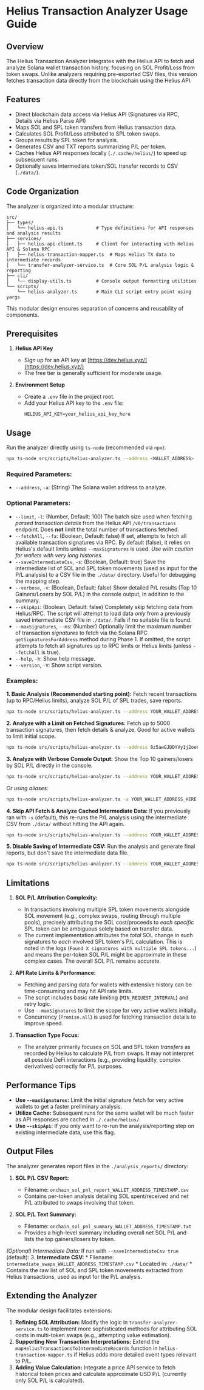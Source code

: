 # Helius Transaction Analyzer Usage Guide

## Overview

The Helius Transaction Analyzer integrates with the Helius API to fetch and analyze Solana wallet transaction history, focusing on SOL Profit/Loss from token swaps. Unlike analyzers requiring pre-exported CSV files, this version fetches transaction data directly from the blockchain using the Helius API.

## Features

- Direct blockchain data access via Helius API (Signatures via RPC, Details via Helius Parse API)
- Maps SOL and SPL token transfers from Helius transaction data.
- Calculates SOL Profit/Loss attributed to SPL token swaps.
- Groups results by SPL token for analysis.
- Generates CSV and TXT reports summarizing P/L per token.
- Caches Helius API responses locally (`./.cache/helius/`) to speed up subsequent runs.
- Optionally saves intermediate token/SOL transfer records to CSV (`./data/`).

## Code Organization

The analyzer is organized into a modular structure:

```
src/
├── types/
│   └── helius-api.ts            # Type definitions for API responses and analysis results
├── services/
│   ├── helius-api-client.ts     # Client for interacting with Helius API & Solana RPC
│   ├── helius-transaction-mapper.ts  # Maps Helius TX data to intermediate records
│   └── transfer-analyzer-service.ts  # Core SOL P/L analysis logic & reporting
├── cli/
│   └── display-utils.ts         # Console output formatting utilities
└── scripts/
    └── helius-analyzer.ts       # Main CLI script entry point using yargs
```

This modular design ensures separation of concerns and reusability of components.

## Prerequisites

1.  **Helius API Key**
    *   Sign up for an API key at [https://dev.helius.xyz/](https://dev.helius.xyz/)
    *   The free tier is generally sufficient for moderate usage.

2.  **Environment Setup**
    *   Create a `.env` file in the project root.
    *   Add your Helius API key to the `.env` file:
        ```dotenv
        HELIUS_API_KEY=your_helius_api_key_here
        ```

## Usage

Run the analyzer directly using `ts-node` (recommended via `npx`):

```bash
npx ts-node src/scripts/helius-analyzer.ts --address <WALLET_ADDRESS> [options]
```

### Required Parameters:

*   `--address`, `-a`: (String) The Solana wallet address to analyze.

### Optional Parameters:

*   `--limit`, `-l`: (Number, Default: 100) The batch size used when fetching *parsed transaction details* from the Helius API `/v0/transactions` endpoint. Does **not** limit the total number of transactions fetched.
*   `--fetchAll`, `--fa`: (Boolean, Default: false) If set, attempts to fetch all available transaction signatures via RPC. By default (false), it relies on Helius's default limits unless `--maxSignatures` is used. *Use with caution for wallets with very long histories.*
*   `--saveIntermediateCsv`, `-s`: (Boolean, Default: true) Save the intermediate list of SOL and SPL token movements (used as input for the P/L analysis) to a CSV file in the `./data/` directory. Useful for debugging the mapping step.
*   `--verbose`, `-v`: (Boolean, Default: false) Show detailed P/L results (Top 10 Gainers/Losers by SOL P/L) in the console output, in addition to the summary.
*   `--skipApi`: (Boolean, Default: false) Completely skip fetching data from Helius/RPC. The script will attempt to load data *only* from a previously saved intermediate CSV file in `./data/`. Fails if no suitable file is found.
*   `--maxSignatures`, `--ms`: (Number) Optionally limit the maximum number of transaction *signatures* to fetch via the Solana RPC `getSignaturesForAddress` method during Phase 1. If omitted, the script attempts to fetch all signatures up to RPC limits or Helius limits (unless `--fetchAll` is true).
*   `--help`, `-h`: Show help message.
*   `--version`, `-V`: Show script version.

### Examples:

**1. Basic Analysis (Recommended starting point):**
Fetch recent transactions (up to RPC/Helius limits), analyze SOL P/L of SPL trades, save reports.

```bash
npx ts-node src/scripts/helius-analyzer.ts --address YOUR_WALLET_ADDRESS_HERE
```

**2. Analyze with a Limit on Fetched Signatures:**
Fetch up to 5000 transaction signatures, then fetch details & analyze. Good for active wallets to limit initial scope.

```bash
npx ts-node src/scripts/helius-analyzer.ts --address 8z5awGJDDYVy1j2oeKP1nUauPDkhxnNGEZDkX8tNSQdb --ms 5000
```

**3. Analyze with Verbose Console Output:**
Show the Top 10 gainers/losers by SOL P/L directly in the console.

```bash
npx ts-node src/scripts/helius-analyzer.ts --address YOUR_WALLET_ADDRESS_HERE --verbose
```
*Or using aliases:*
```bash
npx ts-node src/scripts/helius-analyzer.ts -a YOUR_WALLET_ADDRESS_HERE -v
```

**4. Skip API Fetch & Analyze Cached Intermediate Data:**
If you previously ran with `-s` (default), this re-runs the P/L analysis using the intermediate CSV from `./data/` without hitting the API again.

```bash
npx ts-node src/scripts/helius-analyzer.ts --address YOUR_WALLET_ADDRESS_HERE --skipApi
```

**5. Disable Saving of Intermediate CSV:**
Run the analysis and generate final reports, but don't save the intermediate data file.

```bash
npx ts-node src/scripts/helius-analyzer.ts --address YOUR_WALLET_ADDRESS_HERE -s false
```

## Limitations

1.  **SOL P/L Attribution Complexity:**
    *   In transactions involving multiple SPL token movements alongside SOL movement (e.g., complex swaps, routing through multiple pools), precisely attributing the SOL cost/proceeds to *each specific* SPL token can be ambiguous solely based on transfer data.
    *   The current implementation attributes the *total* SOL change in such signatures to *each* involved SPL token's P/L calculation. This is noted in the logs (`Found X signatures with multiple SPL tokens...`) and means the per-token SOL P/L might be approximate in these complex cases. The overall SOL P/L remains accurate.

2.  **API Rate Limits & Performance:**
    *   Fetching and parsing data for wallets with extensive history can be time-consuming and may hit API rate limits.
    *   The script includes basic rate limiting (`MIN_REQUEST_INTERVAL`) and retry logic.
    *   Use `--maxSignatures` to limit the scope for very active wallets initially.
    *   Concurrency (`Promise.all`) is used for fetching transaction details to improve speed.

3.  **Transaction Type Focus:**
    *   The analyzer primarily focuses on SOL and SPL token *transfers* as recorded by Helius to calculate P/L from swaps. It may not interpret all possible DeFi interactions (e.g., providing liquidity, complex derivatives) correctly for P/L purposes.

## Performance Tips

*   **Use `--maxSignatures`:** Limit the initial signature fetch for very active wallets to get a faster preliminary analysis.
*   **Utilize Cache:** Subsequent runs for the same wallet will be much faster as API responses are cached in `./.cache/helius/`.
*   **Use `--skipApi`:** If you only want to re-run the analysis/reporting step on existing intermediate data, use this flag.

## Output Files

The analyzer generates report files in the `./analysis_reports/` directory:

1.  **SOL P/L CSV Report:**
    *   Filename: `onchain_sol_pnl_report_WALLET_ADDRESS_TIMESTAMP.csv`
    *   Contains per-token analysis detailing SOL spent/received and net P/L attributed to swaps involving that token.

2.  **SOL P/L Text Summary:**
    *   Filename: `onchain_sol_pnl_summary_WALLET_ADDRESS_TIMESTAMP.txt`
    *   Provides a high-level summary including overall net SOL P/L and lists the top gainers/losers by token.

*(Optional) Intermediate Data:*
If run with `--saveIntermediateCsv true` (default):
3.  **Intermediate CSV:**
    *   Filename: `intermediate_swaps_WALLET_ADDRESS_TIMESTAMP.csv`
    *   Located in: `./data/`
    *   Contains the raw list of SOL and SPL token movements extracted from Helius transactions, used as input for the P/L analysis.

## Extending the Analyzer

The modular design facilitates extensions:

1.  **Refining SOL Attribution:** Modify the logic in `transfer-analyzer-service.ts` to implement more sophisticated methods for attributing SOL costs in multi-token swaps (e.g., attempting value estimation).
2.  **Supporting New Transaction Interpretations:** Extend the `mapHeliusTransactionsToIntermediateRecords` function in `helius-transaction-mapper.ts` if Helius adds more detailed event types relevant to P/L.
3.  **Adding Value Calculation:** Integrate a price API service to fetch historical token prices and calculate approximate USD P/L (currently only SOL P/L is calculated). 